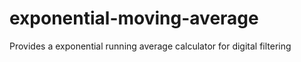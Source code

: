 # exponential-moving-average
Provides a exponential running average calculator for digital filtering
